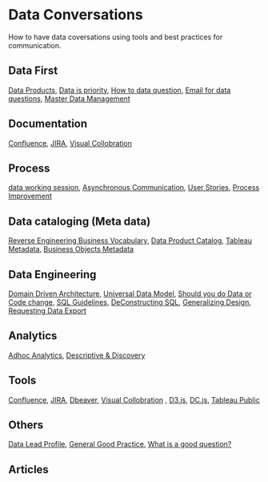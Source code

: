 # Data Conversations

How to have data coversations using tools and best practices for communication.

## Data First
  [Data Products](https://github.com/gsnaveen/Data-Conversations/blob/main/dataProducts),
  [Data is priority](https://github.com/gsnaveen/Data-Conversations/blob/main/dataPriority),
  [How to data question](https://github.com/gsnaveen/Data-Conversations/blob/main/turningEveryQuestionIntoDataQuestion),
  [Email for data questions](https://github.com/gsnaveen/Data-Conversations/blob/main/emailTalkingData),
  [Master Data Management](https://github.com/gsnaveen/Data-Conversations/blob/main/MDM%20Reference%20data)
  
  
## Documentation
  [Confluence](https://github.com/gsnaveen/Data-Conversations/blob/main/Confluence%20documentation),
  [JIRA](https://github.com/gsnaveen/Data-Conversations/blob/main/JIRA),
  [Visual Collobration](https://github.com/gsnaveen/Data-Conversations/blob/main/visual%20collaboration) 

  
## Process
  [data working session](https://github.com/gsnaveen/Data-Conversations/blob/main/workingSessionData),
  [Asynchronous Communication](https://github.com/gsnaveen/Data-Conversations/blob/main/asynchronousCommunication),
  [User Stories](https://github.com/gsnaveen/Data-Conversations/blob/main/HowToCreateGoodUserStories),
  [Process Improvement](https://github.com/gsnaveen/Data-Conversations/blob/main/Process%20Improvemwents)

    
## Data cataloging (Meta data)
  [Reverse Engineering Business Vocabulary](https://github.com/gsnaveen/Data-Conversations/blob/main/reverseEngineeringBusinessVocab),
  [Data Product Catalog](https://github.com/gsnaveen/Data-Conversations/blob/main/dataProductMetadataSchema),
  [Tableau Metadata](https://github.com/gsnaveen/scala-java-python/blob/master/tableau_metadata.py),
  [Business Objects Metadata](https://github.com/gsnaveen/scala-java-python/blob/master/bobjBusinessLayerExport.py)

  
## Data Engineering
  [Domain Driven Architecture](https://github.com/gsnaveen/Data-Conversations/blob/main/Domain%20Driven%20Architecture),
  [Universal Data Model](https://github.com/gsnaveen/Data-Conversations/blob/main/UniversalDataModels),
  [Should you do Data or Code change](https://github.com/gsnaveen/Data-Conversations/blob/main/code%20change%20or%20data%20change),
  [SQL Guidelines](https://github.com/gsnaveen/Data-Conversations/blob/main/SQL%20Guidelines),
  [DeConstructing SQL](https://github.com/gsnaveen/Data-Conversations/blob/main/deConstructingSQL),
  [Generalizing Design](https://github.com/gsnaveen/Data-Conversations/blob/main/generalizeButKeepDetails),
  [Requesting Data Export](https://github.com/gsnaveen/Data-Conversations/blob/main/requestingExportFile)


## Analytics
  [Adhoc Analytics](https://github.com/gsnaveen/Data-Conversations/blob/main/adhocAnalysisRequest.sql),
  [Descriptive & Discovery ](https://github.com/gsnaveen/Data-Conversations/blob/main/descriptiveAnalytics%26Discovery)

  
## Tools
  [Confluence](https://github.com/gsnaveen/Data-Conversations/blob/main/Confluence%20documentation),
  [JIRA](https://github.com/gsnaveen/Data-Conversations/blob/main/JIRA),
  [Dbeaver](https://dbeaver.io/),
  [Visual Collobration](https://github.com/gsnaveen/Data-Conversations/blob/main/visual%20collaboration) ,
  [D3.js](https://d3js.org/),
  [DC.js](https://dc-js.github.io/dc.js/),
  [Tableau Public](https://public.tableau.com/app/discover)


## Others  
  [Data Lead Profile](https://github.com/gsnaveen/Data-Conversations/blob/main/dataLeadProfile),
  [General Good Practice](https://github.com/gsnaveen/Data-Conversations/blob/main/GeneralGoodPractices.sql),
  [What is a good question?](https://github.com/gsnaveen/Data-Conversations/blob/main/What%20Is%20a%20Good%20Question)

## Articles
  

